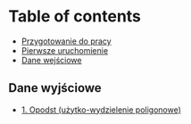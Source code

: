 # Table of contents

* [Przygotowanie do pracy](README.md)
* [Pierwsze uruchomienie](pierwsze-uruchomienie.md)
* [Dane wejściowe](dane-wejsciowe.md)

## Dane wyjściowe

* [1. Opodst (użytko-wydzielenie poligonowe)](dane-wyjsciowe/1.-opodst-uzytko-wydzielenie-poligonowe.md)
